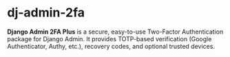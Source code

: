 # dj-admin-2fa
**Django Admin 2FA Plus** is a secure, easy-to-use Two-Factor Authentication package for Django Admin. It provides TOTP-based verification (Google Authenticator, Authy, etc.), recovery codes, and optional trusted devices.
